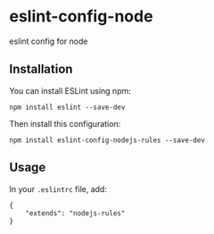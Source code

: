 # eslint-config-node

eslint config for node

## Installation

You can install ESLint using npm:

```
npm install eslint --save-dev
```
Then install this configuration:

```
npm install eslint-config-nodejs-rules --save-dev
```

## Usage

In your `.eslintrc` file, add:

```
{
    "extends": "nodejs-rules"
}
```
